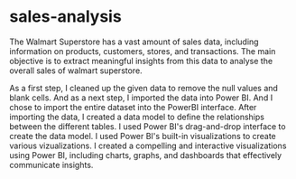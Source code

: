 # sales-analysis
The Walmart Superstore has a vast amount of sales data, including information on products, customers, stores, and transactions. The main objective is to extract meaningful insights from this data to analyse the overall sales of walmart superstore.

As a first step, I cleaned up the given data to remove the null values and blank cells.
And as a next step, I imported the data into Power BI. And I chose to import the entire dataset into the PowerBI interface.
After importing the data, I created a data model to define the relationships between the different tables. I used Power BI's drag-and-drop interface to create the data model.
I used Power BI's built-in visualizations to create various vizualizations. I created a compelling and interactive visualizations using Power BI, including charts, graphs, and dashboards that effectively communicate insights.
